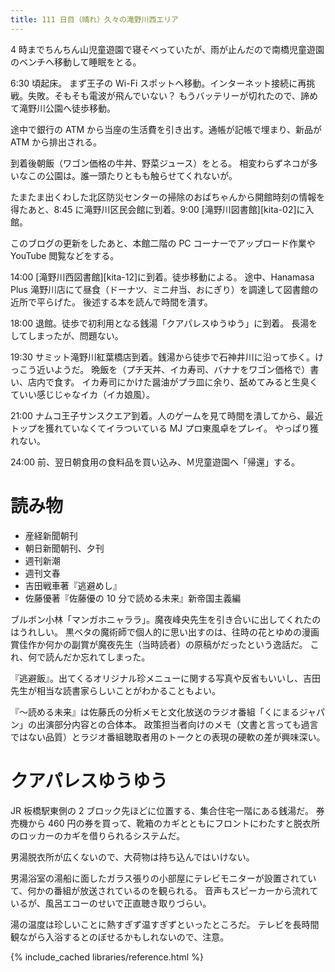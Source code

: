 ```yaml
---
title: 111 日目（晴れ）久々の滝野川西エリア
---
```


4 時までちんちん山児童遊園で寝そべっていたが、雨が止んだので南橋児童遊園のベンチへ移動して睡眠をとる。

6:30 頃起床。
まず王子の Wi-Fi スポットへ移動。インターネット接続に再挑戦。失敗。そもそも電波が飛んでいない？
もうバッテリーが切れたので、諦めて滝野川公園へ徒歩移動。

途中で銀行の ATM から当座の生活費を引き出す。通帳が記帳で埋まり、新品が ATM から排出される。

到着後朝飯（ワゴン価格の牛丼、野菜ジュース）をとる。
相変わらずネコが多いなこの公園は。誰一頭たりともも触らせてくれないが。

たまたま出くわした北区防災センターの掃除のおばちゃんから開館時刻の情報を得たあと、8:45 に滝野川区民会館に到着。9:00 [滝野川図書館][kita-02]に入館。

このブログの更新をしたあと、本館二階の PC コーナーでアップロード作業や YouTube 閲覧などをする。

14:00 [滝野川西図書館][kita-12]に到着。徒歩移動による。
途中、Hanamasa Plus 滝野川店にて昼食（ドーナツ、ミニ弁当、おにぎり）を調達して図書館の近所で平らげた。
後述する本を読んで時間を潰す。

18:00 退館。徒歩で初利用となる銭湯「クアパレスゆうゆう」に到着。
長湯をしてしまったが、問題ない。

19:30 サミット滝野川紅葉橋店到着。銭湯から徒歩で石神井川に沿って歩く。けっこう近いようだ。
晩飯を（プチ天丼、イカ寿司、バナナをワゴン価格で）書い、店内で食す。
イカ寿司にかけた醤油がプラ皿に余り、舐めてみると生臭くていい感じじゃなイカ（イカ娘風）。

21:00 ナムコ王子サンスクエア到着。人のゲームを見て時間を潰してから、最近トップを獲れていなくてイラついている MJ プロ東風卓をプレイ。
やっぱり獲れない。

24:00 前、翌日朝食用の食料品を買い込み、Ｍ児童遊園へ「帰還」する。

# 読み物

* 産経新聞朝刊
* 朝日新聞朝刊、夕刊
* 週刊新潮
* 週刊文春
* 吉田戦車著『逃避めし』
* 佐藤優著『佐藤優の 10 分で読める未来』新帝国主義編

ブルボン小林「マンガホニャララ」。魔夜峰央先生を引き合いに出してくれたのはうれしい。
黒ベタの魔術師で個人的に思い出すのは、往時の花とゆめの漫画賞佳作か何かの副賞が魔夜先生（当時読者）の原稿がだったという逸話だ。
これ、何で読んだか忘れてしまった。

『逃避飯』。出てくるオリジナル珍メニューに関する写真や反省もいいし、吉田先生が相当な読書家らしいことがわかることもよい。

『～読める未来』は佐藤氏の分析メモと文化放送のラジオ番組「くにまるジャパン」の出演部分内容との合体本。
政策担当者向けのメモ（文書と言っても過言ではない品質）とラジオ番組聴取者用のトークとの表現の硬軟の差が興味深い。

# クアパレスゆうゆう

JR 板橋駅東側の 2 ブロック先ほどに位置する、集合住宅一階にある銭湯だ。
券売機から 460 円の券を買って、靴箱のカギとともにフロントにわたすと脱衣所のロッカーのカギを借りられるシステムだ。

男湯脱衣所が広くないので、大荷物は持ち込んではいけない。

男湯浴室の湯船に面したガラス張りの小部屋にテレビモニターが設置されていて、何かの番組が放送されているのを観られる。
音声もスピーカーから流れているが、風呂エコーのせいで正直聴き取りづらい。

湯の温度は珍しいことに熱すぎず温すぎずといったところだ。
テレビを長時間観ながら入浴するとのぼせるかもしれないので、注意。

{% include_cached libraries/reference.html %}
